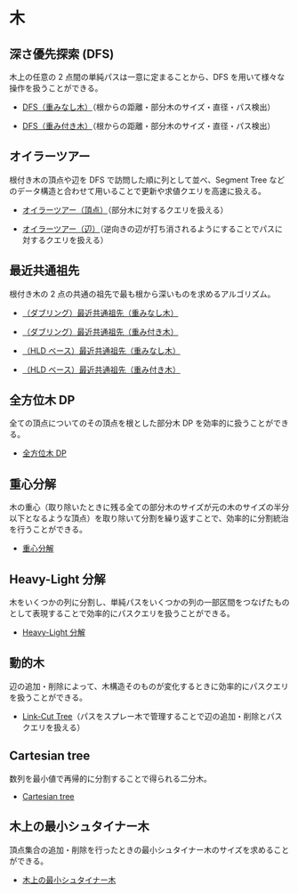# 木

## 深さ優先探索 (DFS)

木上の任意の 2 点間の単純パスは一意に定まることから、DFS を用いて様々な操作を扱うことができる。

- [DFS（重みなし木）](DFS_Tree.hpp)（根からの距離・部分木のサイズ・直径・パス検出）

- [DFS（重み付き木）](DFS_Tree_Weighted.hpp)（根からの距離・部分木のサイズ・直径・パス検出）

## オイラーツアー

根付き木の頂点や辺を DFS で訪問した順に列として並べ、Segment Tree などのデータ構造と合わせて用いることで更新や求値クエリを高速に扱える。

- [オイラーツアー（頂点）](Euler_Tour-1.hpp)（部分木に対するクエリを扱える）

- [オイラーツアー（辺）](Euler_Tour-2.hpp)（逆向きの辺が打ち消されるようにすることでパスに対するクエリを扱える）

## 最近共通祖先

根付き木の 2 点の共通の祖先で最も根から深いものを求めるアルゴリズム。

- [（ダブリング）最近共通祖先（重みなし木）](Lowest_Common_Ancestor-1.hpp)

- [（ダブリング）最近共通祖先（重み付き木）](Lowest_Common_Ancestor_Weighted-1.hpp)

- [（HLD ベース）最近共通祖先（重みなし木）](Lowest_Common_Ancestor-2.hpp)

- [（HLD ベース）最近共通祖先（重み付き木）](Lowest_Common_Ancestor_Weighted-2.hpp)

## 全方位木 DP

全ての頂点についてのその頂点を根とした部分木 DP を効率的に扱うことができる。

- [全方位木 DP](Rerooting.hpp)

## 重心分解

木の重心（取り除いたときに残る全ての部分木のサイズが元の木のサイズの半分以下となるような頂点）を取り除いて分割を繰り返すことで、効率的に分割統治を行うことができる。

- [重心分解](Centroid_Decomposition.hpp)

## Heavy-Light 分解

木をいくつかの列に分割し、単純パスをいくつかの列の一部区間をつなげたものとして表現することで効率的にパスクエリを扱うことができる。

- [Heavy-Light 分解](Heavy-Light_Decomposition.hpp)

## 動的木

辺の追加・削除によって、木構造そのものが変化するときに効率的にパスクエリを扱うことができる。

- [Link-Cut Tree](Link_Cut_Tree.hpp)（パスをスプレー木で管理することで辺の追加・削除とパスクエリを扱える）

## Cartesian tree

数列を最小値で再帰的に分割することで得られる二分木。

- [Cartesian tree](Cartesian_Tree.hpp)

## 木上の最小シュタイナー木

頂点集合の追加・削除を行ったときの最小シュタイナー木のサイズを求めることができる。

- [木上の最小シュタイナー木](Dynamic_Steiner_Tree.hpp)
